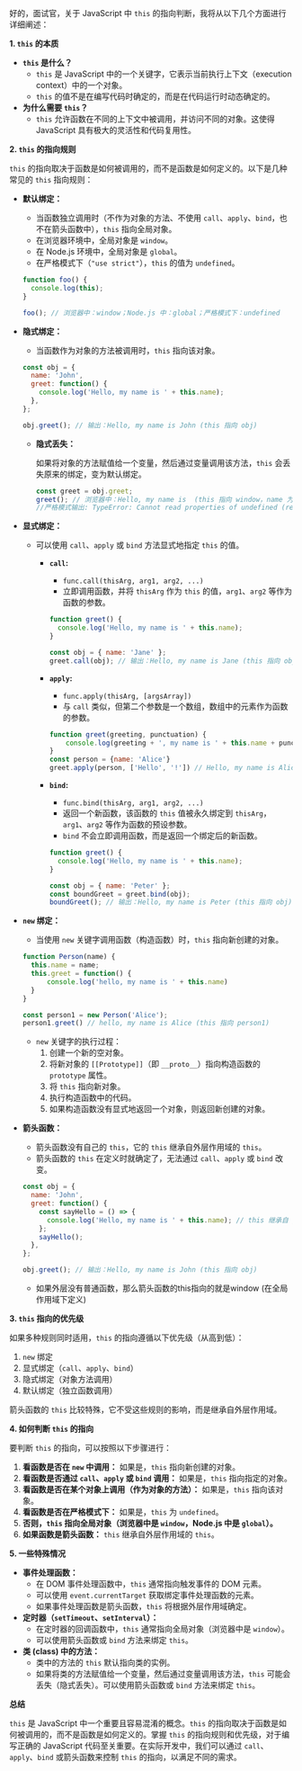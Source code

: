 好的，面试官，关于 JavaScript 中 `this` 的指向判断，我将从以下几个方面进行详细阐述：

**1. `this` 的本质**

*   **`this` 是什么？**
    *   `this` 是 JavaScript 中的一个关键字，它表示当前执行上下文（execution context）中的一个对象。
    *   `this` 的值不是在编写代码时确定的，而是在代码运行时动态确定的。
*   **为什么需要 `this`？**
    *   `this` 允许函数在不同的上下文中被调用，并访问不同的对象。这使得 JavaScript 具有极大的灵活性和代码复用性。

**2. `this` 的指向规则**

`this` 的指向取决于函数是如何被调用的，而不是函数是如何定义的。以下是几种常见的 `this` 指向规则：

*   **默认绑定：**
    *   当函数独立调用时（不作为对象的方法、不使用 `call`、`apply`、`bind`，也不在箭头函数中），`this` 指向全局对象。
    *   在浏览器环境中，全局对象是 `window`。
    *   在 Node.js 环境中，全局对象是 `global`。
    *   在严格模式下（`"use strict"`），`this` 的值为 `undefined`。

    ```javascript
    function foo() {
      console.log(this);
    }

    foo(); // 浏览器中：window；Node.js 中：global；严格模式下：undefined
    ```

*   **隐式绑定：**
    *   当函数作为对象的方法被调用时，`this` 指向该对象。

    ```javascript
    const obj = {
      name: 'John',
      greet: function() {
        console.log('Hello, my name is ' + this.name);
      },
    };

    obj.greet(); // 输出：Hello, my name is John (this 指向 obj)
    ```

    *   **隐式丢失：**

        如果将对象的方法赋值给一个变量，然后通过变量调用该方法，`this` 会丢失原来的绑定，变为默认绑定。

        ```javascript
        const greet = obj.greet;
        greet(); // 浏览器中：Hello, my name is  (this 指向 window，name 为空)
        //严格模式输出: TypeError: Cannot read properties of undefined (reading 'name')
        ```

*   **显式绑定：**
    *   可以使用 `call`、`apply` 或 `bind` 方法显式地指定 `this` 的值。
        *   **`call`:**
            *   `func.call(thisArg, arg1, arg2, ...)`
            *   立即调用函数，并将 `thisArg` 作为 `this` 的值，`arg1`、`arg2` 等作为函数的参数。

            ```javascript
            function greet() {
              console.log('Hello, my name is ' + this.name);
            }

            const obj = { name: 'Jane' };
            greet.call(obj); // 输出：Hello, my name is Jane (this 指向 obj)
            ```

        *   **`apply`:**
            *   `func.apply(thisArg, [argsArray])`
            *   与 `call` 类似，但第二个参数是一个数组，数组中的元素作为函数的参数。

            ```javascript
            function greet(greeting, punctuation) {
                console.log(greeting + ', my name is ' + this.name + punctuation)
            }
            const person = {name: 'Alice'}
            greet.apply(person, ['Hello', '!']) // Hello, my name is Alice!
            ```

        *   **`bind`:**
            *   `func.bind(thisArg, arg1, arg2, ...)`
            *   返回一个新函数，该函数的 `this` 值被永久绑定到 `thisArg`，`arg1`、`arg2` 等作为函数的预设参数。
            *   `bind` 不会立即调用函数，而是返回一个绑定后的新函数。

            ```javascript
            function greet() {
              console.log('Hello, my name is ' + this.name);
            }

            const obj = { name: 'Peter' };
            const boundGreet = greet.bind(obj);
            boundGreet(); // 输出：Hello, my name is Peter (this 指向 obj)
            ```

*   **`new` 绑定：**
    *   当使用 `new` 关键字调用函数（构造函数）时，`this` 指向新创建的对象。

    ```javascript
    function Person(name) {
      this.name = name;
      this.greet = function() {
          console.log('hello, my name is ' + this.name)
      }
    }

    const person1 = new Person('Alice');
    person1.greet() // hello, my name is Alice (this 指向 person1)
    ```

    *   `new` 关键字的执行过程：
        1.  创建一个新的空对象。
        2.  将新对象的 `[[Prototype]]`（即 `__proto__`）指向构造函数的 `prototype` 属性。
        3.  将 `this` 指向新对象。
        4.  执行构造函数中的代码。
        5.  如果构造函数没有显式地返回一个对象，则返回新创建的对象。

*   **箭头函数：**
    *   箭头函数没有自己的 `this`，它的 `this` 继承自外层作用域的 `this`。
    *   箭头函数的 `this` 在定义时就确定了，无法通过 `call`、`apply` 或 `bind` 改变。

    ```javascript
    const obj = {
      name: 'John',
      greet: function() {
        const sayHello = () => {
          console.log('Hello, my name is ' + this.name); // this 继承自 greet 的 this
        };
        sayHello();
      },
    };

    obj.greet(); // 输出：Hello, my name is John (this 指向 obj)
    ```
    * 如果外层没有普通函数，那么箭头函数的this指向的就是window (在全局作用域下定义)

**3. `this` 指向的优先级**

如果多种规则同时适用，`this` 的指向遵循以下优先级（从高到低）：

1.  `new` 绑定
2.  显式绑定（`call`、`apply`、`bind`）
3.  隐式绑定（对象方法调用）
4.  默认绑定（独立函数调用）

箭头函数的 `this` 比较特殊，它不受这些规则的影响，而是继承自外层作用域。

**4. 如何判断 `this` 的指向**

要判断 `this` 的指向，可以按照以下步骤进行：

1.  **看函数是否在 `new` 中调用：** 如果是，`this` 指向新创建的对象。
2.  **看函数是否通过 `call`、`apply` 或 `bind` 调用：** 如果是，`this` 指向指定的对象。
3.  **看函数是否在某个对象上调用（作为对象的方法）：** 如果是，`this` 指向该对象。
4.  **看函数是否在严格模式下：** 如果是，`this` 为 `undefined`。
5.  **否则，`this` 指向全局对象（浏览器中是 `window`，Node.js 中是 `global`）。**
6.  **如果函数是箭头函数：** `this` 继承自外层作用域的 `this`。

**5. 一些特殊情况**

*   **事件处理函数：**
    *   在 DOM 事件处理函数中，`this` 通常指向触发事件的 DOM 元素。
    *   可以使用 `event.currentTarget` 获取绑定事件处理函数的元素。
    *   如果事件处理函数是箭头函数，`this` 将根据外层作用域确定。
*   **定时器（`setTimeout`、`setInterval`）：**
    *   在定时器的回调函数中，`this` 通常指向全局对象（浏览器中是 `window`）。
    *   可以使用箭头函数或 `bind` 方法来绑定 `this`。
*   **类 (class) 中的方法：**
    *   类中的方法的 `this` 默认指向类的实例。
    *   如果将类的方法赋值给一个变量，然后通过变量调用该方法，`this` 可能会丢失（隐式丢失）。可以使用箭头函数或 `bind` 方法来绑定 `this`。

**总结**

`this` 是 JavaScript 中一个重要且容易混淆的概念。`this` 的指向取决于函数是如何被调用的，而不是函数是如何定义的。掌握 `this` 的指向规则和优先级，对于编写正确的 JavaScript 代码至关重要。在实际开发中，我们可以通过 `call`、`apply`、`bind` 或箭头函数来控制 `this` 的指向，以满足不同的需求。
